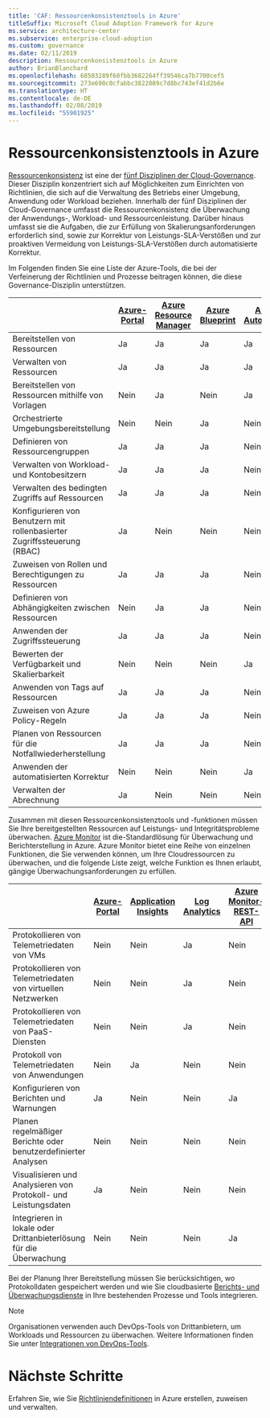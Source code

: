 ```yaml
---
title: 'CAF: Ressourcenkonsistenztools in Azure'
titleSuffix: Microsoft Cloud Adoption Framework for Azure
ms.service: architecture-center
ms.subservice: enterprise-cloud-adoption
ms.custom: governance
ms.date: 02/11/2019
description: Ressourcenkonsistenztools in Azure
author: BrianBlanchard
ms.openlocfilehash: 68503289f60fbb3682264ff39546ca7b7700cef5
ms.sourcegitcommit: 273e690c0cfabbc3822089c7d8bc743ef41d2b6e
ms.translationtype: HT
ms.contentlocale: de-DE
ms.lasthandoff: 02/08/2019
ms.locfileid: "55901925"
---
```

# <a name="resource-consistency-tools-in-azure"></a>Ressourcenkonsistenztools in Azure

[Ressourcenkonsistenz](overview.md) ist eine der [fünf Disziplinen der Cloud-Governance](../governance-disciplines.md). Dieser Disziplin konzentriert sich auf Möglichkeiten zum Einrichten von Richtlinien, die sich auf die Verwaltung des Betriebs einer Umgebung, Anwendung oder Workload beziehen. Innerhalb der fünf Disziplinen der Cloud-Governance umfasst die Ressourcenkonsistenz die Überwachung der Anwendungs-, Workload- und Ressourcenleistung. Darüber hinaus umfasst sie die Aufgaben, die zur Erfüllung von Skalierungsanforderungen erforderlich sind, sowie zur Korrektur von Leistungs-SLA-Verstößen und zur proaktiven Vermeidung von Leistungs-SLA-Verstößen durch automatisierte Korrektur.

Im Folgenden finden Sie eine Liste der Azure-Tools, die bei der Verfeinerung der Richtlinien und Prozesse beitragen können, die diese Governance-Disziplin unterstützen.

|    | [Azure-Portal](https://azure.microsoft.com/features/azure-portal/)  | [Azure Resource Manager](/azure/azure-resource-manager/resource-group-overview)  | [Azure Blueprint](/azure/governance/blueprints/overview) | [Azure Automation](/azure/automation/automation-intro) | [Azure AD](/azure/active-directory/fundamentals/active-directory-whatis) |
|---------|---------|---------|---------|---------|---------|
| Bereitstellen von Ressourcen                             | Ja | Ja | Ja | Ja | Nein   |
| Verwalten von Ressourcen                             | Ja | Ja | Ja | Ja | Nein   |
| Bereitstellen von Ressourcen mithilfe von Vorlagen             | Nein   | Ja | Nein  | Ja | Nein   |
| Orchestrierte Umgebungsbereitstellung          | Nein   | Nein   | Ja | Nein   | Nein   |
| Definieren von Ressourcengruppen                       | Ja | Ja | Ja | Nein   | Nein   |
| Verwalten von Workload- und Kontobesitzern           | Ja | Ja | Ja | Nein   | Nein   |
| Verwalten des bedingten Zugriffs auf Ressourcen       | Ja | Ja | Ja | Nein   | Nein   |
| Konfigurieren von Benutzern mit rollenbasierter Zugriffssteuerung (RBAC)                         | Ja | Nein   | Nein   | Nein   | Ja |
| Zuweisen von Rollen und Berechtigungen zu Ressourcen | Ja | Ja | Ja | Nein  | Ja |
| Definieren von Abhängigkeiten zwischen Ressourcen        | Nein   | Ja | Ja | Nein   | Nein   |
| Anwenden der Zugriffssteuerung                         | Ja | Ja | Ja | Nein  | Ja |
| Bewerten der Verfügbarkeit und Skalierbarkeit          | Nein   | Nein   | Nein   | Ja | Nein   |
| Anwenden von Tags auf Ressourcen                      | Ja | Ja | Ja | Nein   | Nein   |
| Zuweisen von Azure Policy-Regeln                    | Ja | Ja | Ja | Nein   | Nein   |
| Planen von Ressourcen für die Notfallwiederherstellung         | Ja | Ja | Ja | Nein   | Nein   |
| Anwenden der automatisierten Korrektur                  | Nein   | Nein   | Nein   | Ja | Nein   |
| Verwalten der Abrechnung                               | Ja | Nein   | Nein   | Nein   | Nein   |

Zusammen mit diesen Ressourcenkonsistenztools und -funktionen müssen Sie Ihre bereitgestellten Ressourcen auf Leistungs- und Integritätsprobleme überwachen. [Azure Monitor](/azure/azure-monitor/overview) ist die-Standardlösung für Überwachung und Berichterstellung in Azure. Azure Monitor bietet eine Reihe von einzelnen Funktionen, die Sie verwenden können, um Ihre Cloudressourcen zu überwachen, und die folgende Liste zeigt, welche Funktion es Ihnen erlaubt, gängige Überwachungsanforderungen zu erfüllen.

|                                                    | [Azure-Portal](https://azure.microsoft.com/features/azure-portal/) | [Application Insights](/azure/application-insights/app-insights-overview) | [Log Analytics](/azure/azure-monitor/log-query/log-query-overview) | [Azure Monitor-REST-API](/rest/api/monitor/) |
|----------------------------------------------------|--------------|----------------------|---------------|------------------------|
| Protokollieren von Telemetriedaten von VMs                 | Nein            | Nein                    | Ja           | Nein                      |
| Protokollieren von Telemetriedaten von virtuellen Netzwerken              | Nein            | Nein                    | Ja           | Nein                      |
| Protokollieren von Telemetriedaten von PaaS-Diensten                   | Nein            | Nein                    | Ja           | Nein                      |
| Protokoll von Telemetriedaten von Anwendungen                     | Nein            | Ja                  | Nein             | Nein                      |
| Konfigurieren von Berichten und Warnungen                       | Ja          | Nein                    | Nein             | Ja                    |
| Planen regelmäßiger Berichte oder benutzerdefinierter Analysen        | Nein            | Nein                    | Nein             | Nein                      |
| Visualisieren und Analysieren von Protokoll- und Leistungsdaten     | Ja          | Nein                    | Nein             | Nein                      |
| Integrieren in lokale oder Drittanbieterlösung für die Überwachung     | Nein            | Nein                    | Nein             | Ja                    |

Bei der Planung Ihrer Bereitstellung müssen Sie berücksichtigen, wo Protokolldaten gespeichert werden und wie Sie cloudbasierte [Berichts- und Überwachungsdienste](../../decision-guides/log-and-report/overview.md) in Ihre bestehenden Prozesse und Tools integrieren.

> [!NOTE]
> Organisationen verwenden auch DevOps-Tools von Drittanbietern, um Workloads und Ressourcen zu überwachen. Weitere Informationen finden Sie unter [Integrationen von DevOps-Tools](https://azure.microsoft.com/products/devops-tool-integrations/).

# <a name="next-steps"></a>Nächste Schritte

Erfahren Sie, wie Sie [Richtliniendefinitionen](/azure/governance/policy/) in Azure erstellen, zuweisen und verwalten.
